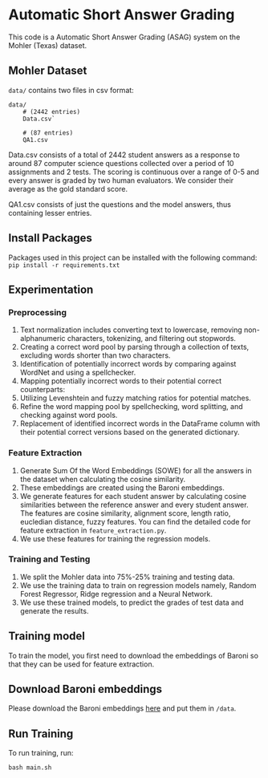 # Automatic Short Answer Grading

This code is a Automatic Short Answer Grading (ASAG) system on the Mohler (Texas) dataset.

## Mohler Dataset

`data/` contains two files in csv format:

```
data/
    # (2442 entries)
    Data.csv`

    # (87 entries)
    QA1.csv
```

Data.csv consists of a total of 2442 student answers as a response to around 87 computer science questions collected over a period of 10 assignments and 2 tests.
The scoring is continuous over a range of 0-5 and every answer is graded by two human evaluators. We consider their average as the gold standard score.

QA1.csv consists of just the questions and the model answers, thus containing lesser entries.

## Install Packages

Packages used in this project can be installed with the following command:
`pip install -r requirements.txt`

## Experimentation

### Preprocessing
1. Text normalization includes converting text to lowercase, removing non-alphanumeric characters, tokenizing, and filtering out stopwords.
2. Creating a correct word pool by parsing through a collection of texts, excluding words shorter than two characters.
3. Identification of potentially incorrect words by comparing against WordNet and using a spellchecker.
4. Mapping potentially incorrect words to their potential correct counterparts:
5. Utilizing Levenshtein and fuzzy matching ratios for potential matches.
6. Refine the word mapping pool by spellchecking, word splitting, and checking against word pools.
7. Replacement of identified incorrect words in the DataFrame column with their potential correct versions based on the generated dictionary.

### Feature Extraction
1. Generate Sum Of the Word Embeddings (SOWE) for all the answers in the dataset when calculating the cosine similarity.
2. These embeddings are created using the Baroni embeddings.
3. We generate features for each student answer by calculating cosine similarities between the reference answer and every student answer. The features are cosine similarity, alignment score, length ratio, eucledian distance, fuzzy features. You can find the detailed code for feature extraction in `feature_extraction.py`.
5. We use these features for training the regression models.

### Training and Testing
1. We split the Mohler data into 75%-25% training and testing data.
2. We use the training data to train on regression models namely, Random Forest Regressor, Ridge regression and a Neural Network.
3. We use these trained models, to predict the grades of test data and generate the results.

## Training model

To train the model, you first need to download the embeddings of Baroni so that they can be used for feature extraction.

## Download Baroni embeddings
Please download the Baroni embeddings [here](https://osf.io/489he/wiki/dcp_cbow/) and put them in `/data`.

## Run Training

To run training, run:

`bash main.sh`
